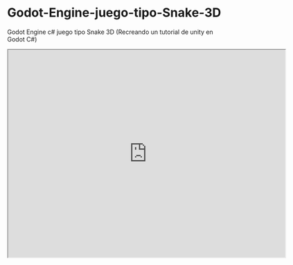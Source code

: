 # Godot-Engine-juego-tipo-Snake-3D
Godot Engine c# juego tipo Snake 3D (Recreando un tutorial de unity en Godot C#)
<iframe src="https://drive.google.com/file/d/1vBLgElmo7jU6eP5wADn9JI90CmoJuAAE/preview" width="640" height="480"></iframe>
